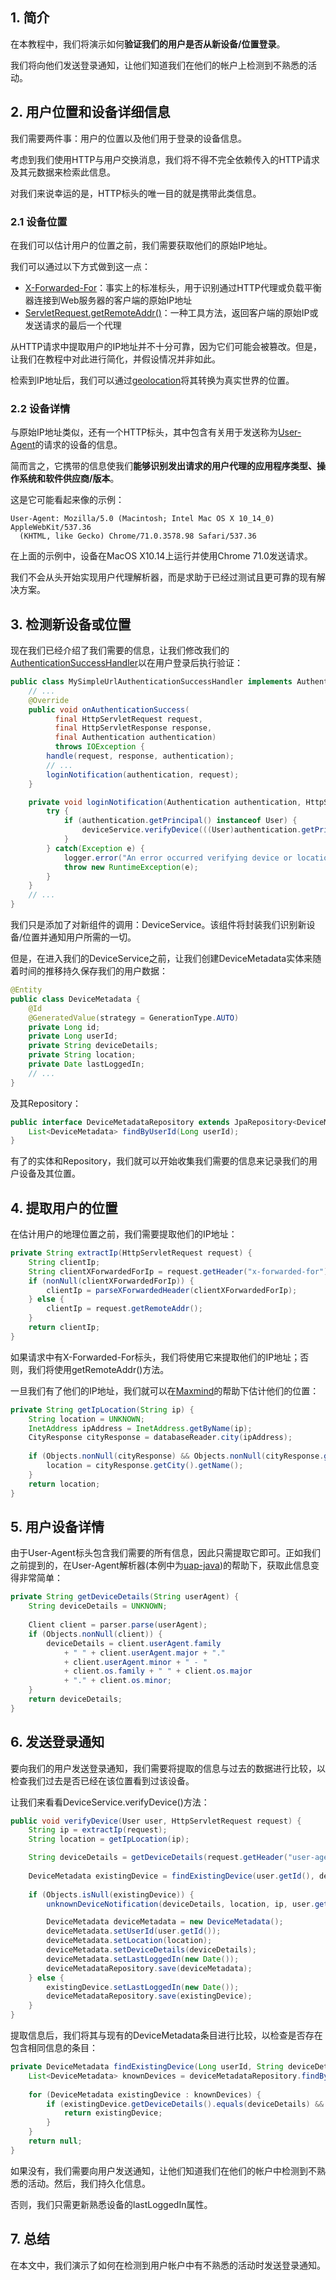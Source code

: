 ## 1. 简介

在本教程中，我们将演示如何**验证我们的用户是否从新设备/位置登录**。

我们将向他们发送登录通知，让他们知道我们在他们的帐户上检测到不熟悉的活动。

## 2. 用户位置和设备详细信息

我们需要两件事：用户的位置以及他们用于登录的设备信息。

考虑到我们使用HTTP与用户交换消息，我们将不得不完全依赖传入的HTTP请求及其元数据来检索此信息。

对我们来说幸运的是，HTTP标头的唯一目的就是携带此类信息。

### 2.1 设备位置

在我们可以估计用户的位置之前，我们需要获取他们的原始IP地址。

我们可以通过以下方式做到这一点：

-   [X-Forwarded-For](https://developer.mozilla.org/en-US/docs/Web/HTTP/Headers/X-Forwarded-For)：事实上的标准标头，用于识别通过HTTP代理或负载平衡器连接到Web服务器的客户端的原始IP地址
-   [ServletRequest.getRemoteAddr()](https://docs.oracle.com/javaee/6/api/javax/servlet/ServletRequest.html#getRemoteAddr())：一种工具方法，返回客户端的原始IP或发送请求的最后一个代理

从HTTP请求中提取用户的IP地址并不十分可靠，因为它们可能会被篡改。但是，让我们在教程中对此进行简化，并假设情况并非如此。

检索到IP地址后，我们可以通过[geolocation](https://en.wikipedia.org/wiki/Geolocation)将其转换为真实世界的位置。

### 2.2 设备详情

与原始IP地址类似，还有一个HTTP标头，其中包含有关用于发送称为[User-Agent](https://developer.mozilla.org/en-US/docs/Web/HTTP/Headers/User-Agent)的请求的设备的信息。

简而言之，它携带的信息使我们**能够识别发出请求的用户代理的应用程序类型、操作系统和软件供应商/版本**。

这是它可能看起来像的示例：

```text
User-Agent: Mozilla/5.0 (Macintosh; Intel Mac OS X 10_14_0) AppleWebKit/537.36 
  (KHTML, like Gecko) Chrome/71.0.3578.98 Safari/537.36
```

在上面的示例中，设备在MacOS X10.14上运行并使用Chrome 71.0发送请求。

我们不会从头开始实现用户代理解析器，而是求助于已经过测试且更可靠的现有解决方案。

## 3. 检测新设备或位置

现在我们已经介绍了我们需要的信息，让我们修改我们的[AuthenticationSuccessHandler](https://www.baeldung.com/spring_redirect_after_login)以在用户登录后执行验证：

```java
public class MySimpleUrlAuthenticationSuccessHandler implements AuthenticationSuccessHandler {
    // ...
    @Override
    public void onAuthenticationSuccess(
          final HttpServletRequest request,
          final HttpServletResponse response,
          final Authentication authentication)
          throws IOException {
        handle(request, response, authentication);
        // ...
        loginNotification(authentication, request);
    }

    private void loginNotification(Authentication authentication, HttpServletRequest request) {
        try {
            if (authentication.getPrincipal() instanceof User) {
                deviceService.verifyDevice(((User)authentication.getPrincipal()), request);
            }
        } catch(Exception e) {
            logger.error("An error occurred verifying device or location");
            throw new RuntimeException(e);
        }
    }
    // ...
}
```

我们只是添加了对新组件的调用：DeviceService。该组件将封装我们识别新设备/位置并通知用户所需的一切。

但是，在进入我们的DeviceService之前，让我们创建DeviceMetadata实体来随着时间的推移持久保存我们的用户数据：

```java
@Entity
public class DeviceMetadata {
    @Id
    @GeneratedValue(strategy = GenerationType.AUTO)
    private Long id;
    private Long userId;
    private String deviceDetails;
    private String location;
    private Date lastLoggedIn;
    // ...
}
```

及其Repository：

```java
public interface DeviceMetadataRepository extends JpaRepository<DeviceMetadata, Long> {
    List<DeviceMetadata> findByUserId(Long userId);
}
```

有了的实体和Repository，我们就可以开始收集我们需要的信息来记录我们的用户设备及其位置。

## 4. 提取用户的位置

在估计用户的地理位置之前，我们需要提取他们的IP地址：

```java
private String extractIp(HttpServletRequest request) {
    String clientIp;
    String clientXForwardedForIp = request.getHeader("x-forwarded-for");
    if (nonNull(clientXForwardedForIp)) {
        clientIp = parseXForwardedHeader(clientXForwardedForIp);
    } else {
        clientIp = request.getRemoteAddr();
    }
    return clientIp;
}
```

如果请求中有X-Forwarded-For标头，我们将使用它来提取他们的IP地址；否则，我们将使用getRemoteAddr()方法。

一旦我们有了他们的IP地址，我们就可以在[Maxmind](https://www.baeldung.com/geolocation-by-ip-with-maxmind)的帮助下估计他们的位置：

```java
private String getIpLocation(String ip) {
    String location = UNKNOWN;
    InetAddress ipAddress = InetAddress.getByName(ip);
    CityResponse cityResponse = databaseReader.city(ipAddress);
        
    if (Objects.nonNull(cityResponse) && Objects.nonNull(cityResponse.getCity()) && !Strings.isNullOrEmpty(cityResponse.getCity().getName())) {
        location = cityResponse.getCity().getName();
    }    
    return location;
}
```

## 5. 用户设备详情

由于User-Agent标头包含我们需要的所有信息，因此只需提取它即可。正如我们之前提到的，在User-Agent解析器(本例中为[uap-java](https://central.sonatype.com/artifact/com.github.ua-parser/uap-java/1.5.4))的帮助下，获取此信息变得非常简单：

```java
private String getDeviceDetails(String userAgent) {
    String deviceDetails = UNKNOWN;
    
    Client client = parser.parse(userAgent);
    if (Objects.nonNull(client)) {
        deviceDetails = client.userAgent.family
            + " " + client.userAgent.major + "." 
            + client.userAgent.minor + " - "
            + client.os.family + " " + client.os.major
            + "." + client.os.minor; 
    }
    return deviceDetails;
}
```

## 6. 发送登录通知

要向我们的用户发送登录通知，我们需要将提取的信息与过去的数据进行比较，以检查我们过去是否已经在该位置看到过该设备。

让我们来看看DeviceService.verifyDevice()方法：

```java
public void verifyDevice(User user, HttpServletRequest request) {
    String ip = extractIp(request);
    String location = getIpLocation(ip);

    String deviceDetails = getDeviceDetails(request.getHeader("user-agent"));
        
    DeviceMetadata existingDevice = findExistingDevice(user.getId(), deviceDetails, location);
        
    if (Objects.isNull(existingDevice)) {
        unknownDeviceNotification(deviceDetails, location, ip, user.getEmail(), request.getLocale());

        DeviceMetadata deviceMetadata = new DeviceMetadata();
        deviceMetadata.setUserId(user.getId());
        deviceMetadata.setLocation(location);
        deviceMetadata.setDeviceDetails(deviceDetails);
        deviceMetadata.setLastLoggedIn(new Date());
        deviceMetadataRepository.save(deviceMetadata);
    } else {
        existingDevice.setLastLoggedIn(new Date());
        deviceMetadataRepository.save(existingDevice);
    }
}
```

提取信息后，我们将其与现有的DeviceMetadata条目进行比较，以检查是否存在包含相同信息的条目：

```java
private DeviceMetadata findExistingDevice(Long userId, String deviceDetails, String location) {
    List<DeviceMetadata> knownDevices = deviceMetadataRepository.findByUserId(userId);
    
    for (DeviceMetadata existingDevice : knownDevices) {
        if (existingDevice.getDeviceDetails().equals(deviceDetails) && existingDevice.getLocation().equals(location)) {
            return existingDevice;
        }
    }
    return null;
}
```

如果没有，我们需要向用户发送通知，让他们知道我们在他们的帐户中检测到不熟悉的活动。然后，我们持久化信息。

否则，我们只需更新熟悉设备的lastLoggedIn属性。

## 7. 总结

在本文中，我们演示了如何在检测到用户帐户中有不熟悉的活动时发送登录通知。